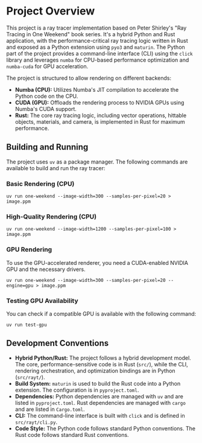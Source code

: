 # Project Overview

This project is a ray tracer implementation based on Peter Shirley's "Ray Tracing in One Weekend" book series. It's a hybrid Python and Rust application, with the performance-critical ray tracing logic written in Rust and exposed as a Python extension using `pyo3` and `maturin`. The Python part of the project provides a command-line interface (CLI) using the `click` library and leverages `numba` for CPU-based performance optimization and `numba-cuda` for GPU acceleration.

The project is structured to allow rendering on different backends:

*   **Numba (CPU):** Utilizes Numba's JIT compilation to accelerate the Python code on the CPU.
*   **CUDA (GPU):** Offloads the rendering process to NVIDIA GPUs using Numba's CUDA support.
*   **Rust:** The core ray tracing logic, including vector operations, hittable objects, materials, and camera, is implemented in Rust for maximum performance.

## Building and Running

The project uses `uv` as a package manager. The following commands are available to build and run the ray tracer:

### Basic Rendering (CPU)

```shell
uv run one-weekend --image-width=300 --samples-per-pixel=20 > image.ppm
```

### High-Quality Rendering (CPU)

```shell
uv run one-weekend --image-width=1200 --samples-per-pixel=100 > image.ppm
```

### GPU Rendering

To use the GPU-accelerated renderer, you need a CUDA-enabled NVIDIA GPU and the necessary drivers.

```shell
uv run one-weekend --image-width=300 --samples-per-pixel=20 --engine=gpu > image.ppm
```

### Testing GPU Availability

You can check if a compatible GPU is available with the following command:

```shell
uv run test-gpu
```

## Development Conventions

*   **Hybrid Python/Rust:** The project follows a hybrid development model. The core, performance-sensitive code is in Rust (`src/`), while the CLI, rendering orchestration, and optimization bindings are in Python (`src/rayt/`).
*   **Build System:** `maturin` is used to build the Rust code into a Python extension. The configuration is in `pyproject.toml`.
*   **Dependencies:** Python dependencies are managed with `uv` and are listed in `pyproject.toml`. Rust dependencies are managed with `cargo` and are listed in `Cargo.toml`.
*   **CLI:** The command-line interface is built with `click` and is defined in `src/rayt/cli.py`.
*   **Code Style:** The Python code follows standard Python conventions. The Rust code follows standard Rust conventions.
